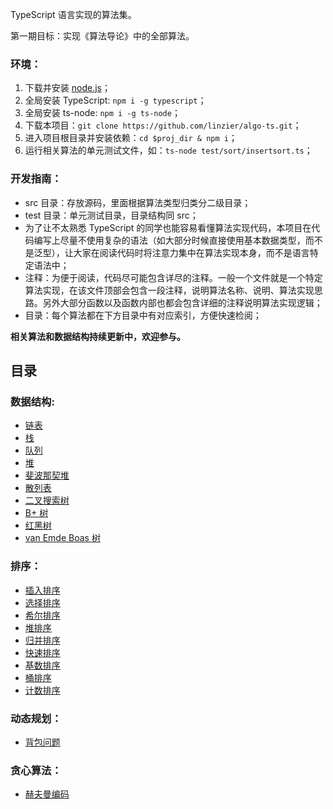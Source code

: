TypeScript 语言实现的算法集。

第一期目标：实现《算法导论》中的全部算法。

### 环境：
1. 下载并安装 [node.js](https://nodejs.org/en/download/)；
2. 全局安装 TypeScript: `npm i -g typescript`；
3. 全局安装 ts-node: `npm i -g ts-node`；
4. 下载本项目：`git clone https://github.com/linzier/algo-ts.git`；
5. 进入项目根目录并安装依赖：`cd $proj_dir & npm i`；
6. 运行相关算法的单元测试文件，如：`ts-node test/sort/insertsort.ts`；

### 开发指南：
- src 目录：存放源码，里面根据算法类型归类分二级目录；
- test 目录：单元测试目录，目录结构同 src；
- 为了让不太熟悉 TypeScript 的同学也能容易看懂算法实现代码，本项目在代码编写上尽量不使用复杂的语法（如大部分时候直接使用基本数据类型，而不是泛型），让大家在阅读代码时将注意力集中在算法实现本身，而不是语言特定语法中；
- 注释：为便于阅读，代码尽可能包含详尽的注释。一般一个文件就是一个特定算法实现，在该文件顶部会包含一段注释，说明算法名称、说明、算法实现思路。另外大部分函数以及函数内部也都会包含详细的注释说明算法实现逻辑；
- 目录：每个算法都在下方目录中有对应索引，方便快速检阅；

**相关算法和数据结构持续更新中，欢迎参与。**

目录
------

### 数据结构:
- [链表](./src/data-structure/link.ts)
- [栈](./src/data-structure/stack.ts)
- [队列](./src/data-structure/queue.ts)
- [堆](./src/data-structure/heap.ts)
- [斐波那契堆](./src/data-structure/fibonacci-heap.ts)
- [散列表](./src/data-structure/hashtable.ts)
- [二叉搜索树](./src/data-structure/bsearch-tree.ts)
- [B+ 树](./src/data-structure/bplus-tree.ts)
- [红黑树](./src/data-structure/red-black-tree.ts)
- [van Emde Boas 树](./src/data-structure/van-emde-boas-tree.ts)
  
### 排序：
- [插入排序](./src/sort/insertsort.ts)
- [选择排序](./src/sort/selectsort.ts)
- [希尔排序](./src/sort/shellsort.ts)
- [堆排序](./src/sort/heapsort.ts)
- [归并排序](./src/sort/mergesort.ts)
- [快速排序](./src/sort/quicksort.ts)
- [基数排序](./src/sort/basesort.ts)
- [桶排序](./src/sort/bucketsort.ts)
- [计数排序](./src/sort/countsort.ts)

### 动态规划：
- [背包问题](./src/dp/knapsack.ts)

### 贪心算法：
- [赫夫曼编码](./src/greedy/huffmancode.ts)
